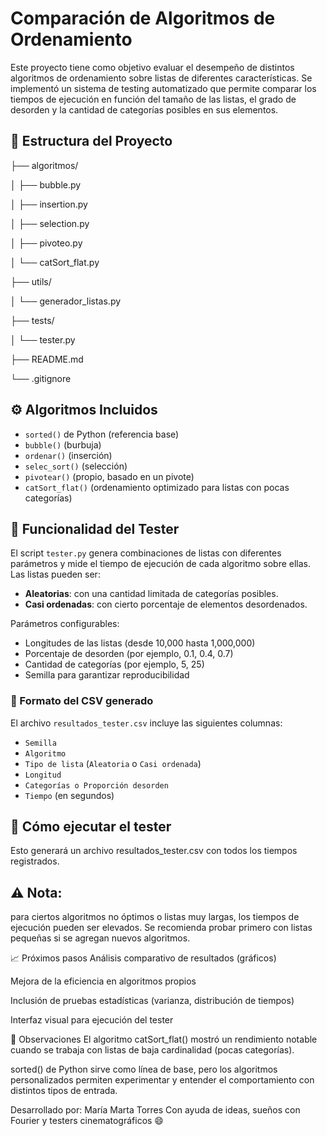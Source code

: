 # Comparación de Algoritmos de Ordenamiento

Este proyecto tiene como objetivo evaluar el desempeño de distintos algoritmos de ordenamiento sobre listas de diferentes características. Se implementó un sistema de testing automatizado que permite comparar los tiempos de ejecución en función del tamaño de las listas, el grado de desorden y la cantidad de categorías posibles en sus elementos.

## 📂 Estructura del Proyecto
├── algoritmos/

│   ├── bubble.py

│   ├── insertion.py

│   ├── selection.py

│   ├── pivoteo.py

│   └── catSort_flat.py

├── utils/

│   └── generador_listas.py

├── tests/

│   └── tester.py

├── README.md

└── .gitignore


## ⚙️ Algoritmos Incluidos

- `sorted()` de Python (referencia base)
- `bubble()` (burbuja)
- `ordenar()` (inserción)
- `selec_sort()` (selección)
- `pivotear()` (propio, basado en un pivote)
- `catSort_flat()` (ordenamiento optimizado para listas con pocas categorías)

## 🧪 Funcionalidad del Tester

El script `tester.py` genera combinaciones de listas con diferentes parámetros y mide el tiempo de ejecución de cada algoritmo sobre ellas.  
Las listas pueden ser:
- **Aleatorias**: con una cantidad limitada de categorías posibles.
- **Casi ordenadas**: con cierto porcentaje de elementos desordenados.

Parámetros configurables:
- Longitudes de las listas (desde 10,000 hasta 1,000,000)
- Porcentaje de desorden (por ejemplo, 0.1, 0.4, 0.7)
- Cantidad de categorías (por ejemplo, 5, 25)
- Semilla para garantizar reproducibilidad

### 🧮 Formato del CSV generado

El archivo `resultados_tester.csv` incluye las siguientes columnas:

- `Semilla`
- `Algoritmo`
- `Tipo de lista` (`Aleatoria` o `Casi ordenada`)
- `Longitud`
- `Categorías o Proporción desorden`
- `Tiempo` (en segundos)

## 🚀 Cómo ejecutar el tester



Esto generará un archivo resultados_tester.csv con todos los tiempos registrados.

## ⚠️ Nota:

para ciertos algoritmos no óptimos o listas muy largas, los tiempos de ejecución pueden ser elevados. Se recomienda probar primero con listas pequeñas si se agregan nuevos algoritmos.

📈 Próximos pasos
Análisis comparativo de resultados (gráficos)

Mejora de la eficiencia en algoritmos propios

Inclusión de pruebas estadísticas (varianza, distribución de tiempos)

Interfaz visual para ejecución del tester

🧠 Observaciones
El algoritmo catSort_flat() mostró un rendimiento notable cuando se trabaja con listas de baja cardinalidad (pocas categorías).

sorted() de Python sirve como línea de base, pero los algoritmos personalizados permiten experimentar y entender el comportamiento con distintos tipos de entrada.

Desarrollado por:
María Marta Torres
Con ayuda de ideas, sueños con Fourier y testers cinematográficos 😄
